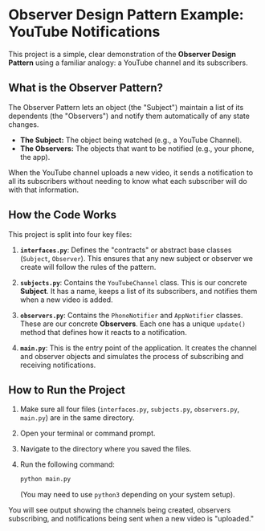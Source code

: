 # Observer Design Pattern Example: YouTube Notifications

This project is a simple, clear demonstration of the **Observer Design Pattern** using a familiar analogy: a YouTube channel and its subscribers.

## What is the Observer Pattern?

The Observer Pattern lets an object (the "Subject") maintain a list of its dependents (the "Observers") and notify them automatically of any state changes.

-   **The Subject:** The object being watched (e.g., a YouTube Channel).
-   **The Observers:** The objects that want to be notified (e.g., your phone, the app).

When the YouTube channel uploads a new video, it sends a notification to all its subscribers without needing to know what each subscriber will do with that information.

## How the Code Works

This project is split into four key files:

1.  **`interfaces.py`**: Defines the "contracts" or abstract base classes (`Subject`, `Observer`). This ensures that any new subject or observer we create will follow the rules of the pattern.

2.  **`subjects.py`**: Contains the `YouTubeChannel` class. This is our concrete **Subject**. It has a name, keeps a list of its subscribers, and notifies them when a new video is added.

3.  **`observers.py`**: Contains the `PhoneNotifier` and `AppNotifier` classes. These are our concrete **Observers**. Each one has a unique `update()` method that defines how it reacts to a notification.

4.  **`main.py`**: This is the entry point of the application. It creates the channel and observer objects and simulates the process of subscribing and receiving notifications.

## How to Run the Project

1.  Make sure all four files (`interfaces.py`, `subjects.py`, `observers.py`, `main.py`) are in the same directory.
2.  Open your terminal or command prompt.
3.  Navigate to the directory where you saved the files.
4.  Run the following command:

    ```sh
    python main.py
    ```

    (You may need to use `python3` depending on your system setup).

You will see output showing the channels being created, observers subscribing, and notifications being sent when a new video is "uploaded."
